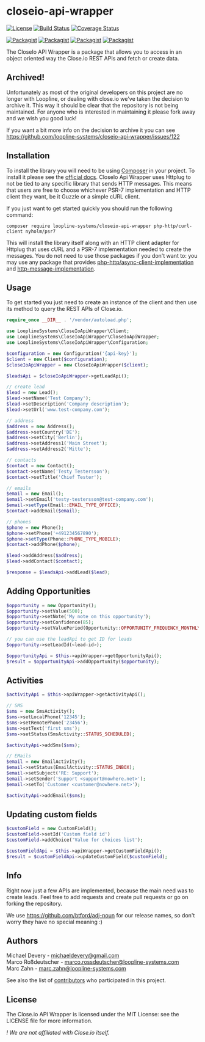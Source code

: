 closeio-api-wrapper
===================

[![License](https://img.shields.io/packagist/l/loopline-systems/closeio-api-wrapper.svg)](http://opensource.org/licenses/MIT)
[![Build Status](http://img.shields.io/travis/loopline-systems/closeio-api-wrapper.svg)](https://travis-ci.org/loopline-systems/closeio-api-wrapper)
[![Coverage Status](https://img.shields.io/coveralls/loopline-systems/closeio-api-wrapper.svg)](https://coveralls.io/r/loopline-systems/closeio-api-wrapper?branch=master)

[![Packagist](http://img.shields.io/packagist/v/loopline-systems/closeio-api-wrapper.svg)](https://packagist.org/packages/loopline-systems/closeio-api-wrapper)
[![Packagist](http://img.shields.io/packagist/dt/loopline-systems/closeio-api-wrapper.svg)](https://packagist.org/packages/loopline-systems/closeio-api-wrapper)
[![Packagist](http://img.shields.io/packagist/dm/loopline-systems/closeio-api-wrapper.svg)](https://packagist.org/packages/loopline-systems/closeio-api-wrapper)
[![Packagist](http://img.shields.io/packagist/dd/loopline-systems/closeio-api-wrapper.svg)](https://packagist.org/packages/loopline-systems/closeio-api-wrapper)

The CloseIo API Wrapper is a package that allows you to access in an object
oriented way the Close.io REST APIs and fetch or create data.

Archived!
------------

Unfortunately as most of the original developers on this project are no longer with Loopline, or dealing with close.io we've taken the decision to archive it. This way it should be clear that the repository is not being maintained. For anyone who is interested in maintaining it please fork away and we wish you good luck!

If you want a bit more info on the decision to archive it you can see  https://github.com/loopline-systems/closeio-api-wrapper/issues/122

Installation
------------

To install the library you will need to be using [Composer](https://github.com/composer/composer)
in your project. To install it please see the [official docs](https://getcomposer.org/download/).
CloseIo Api Wrapper uses Httplug to not be tied to any specific library that sends
HTTP messages. This means that users are free to choose whichever PSR-7 implementation
and HTTP client they want, be it Guzzle or a simple cURL client.

If you just want to get started quickly you should run the following command:

`composer require loopline-systems/closeio-api-wrapper php-http/curl-client nyholm/psr7`

This will install the library itself along with an HTTP client adapter for
Httplug that uses cURL and a PSR-7 implementation needed to create the
messages. You do not need to use those packages if you don't want to: you
may use any package that provides [php-http/async-client-implementation](https://packagist.org/providers/php-http/async-client-implementation)
and [http-message-implementation](https://packagist.org/providers/psr/http-message-implementation).

Usage
-----

To get started you just need to create an instance of the client and then use
its method to query the REST APIs of Close.io.

```php
require_once __DIR__ . '/vendor/autoload.php';

use LooplineSystems\CloseIoApiWrapper\Client;
use LooplineSystems\CloseIoApiWrapper\CloseIoApiWrapper;
use LooplineSystems\CloseIoApiWrapper\Configuration;

$configuration = new Configuration('{api-key}');
$client = new Client($configuration);
$closeIoApiWrapper = new CloseIoApiWrapper($client);

$leadsApi = $closeIoApiWrapper->getLeadApi();

// create lead
$lead = new Lead();
$lead->setName('Test Company');
$lead->setDescription('Company description');
$lead->setUrl('www.test-company.com');

// address
$address = new Address();
$address->setCountry('DE');
$address->setCity('Berlin');
$address->setAddress1('Main Street');
$address->setAddress2('Mitte');

// contacts
$contact = new Contact();
$contact->setName('Testy Testersson');
$contact->setTitle('Chief Tester');

// emails
$email = new Email();
$email->setEmail('testy-testersson@test-company.com');
$email->setType(Email::EMAIL_TYPE_OFFICE);
$contact->addEmail($email);

// phones
$phone = new Phone();
$phone->setPhone('+491234567890');
$phone->setType(Phone::PHONE_TYPE_MOBILE);
$contact->addPhone($phone);

$lead->addAddress($address);
$lead->addContact($contact);

$response = $leadsApi->addLead($lead);
```

Adding Opportunities
----------------------

```php
$opportunity = new Opportunity();
$opportunity->setValue(500);
$opportunity->setNote('My note on this opportunity');
$opportunity->setConfidence(85);
$opportunity->setValuePeriod(Opportunity::OPPORTUNITY_FREQUENCY_MONTHLY);

// you can use the leadApi to get ID for leads
$opportunity->setLeadId(<lead-id>);

$opportunityApi = $this->apiWrapper->getOpportunityApi();
$result = $opportunityApi->addOpportunity($opportunity);
```

Activities
----------

```php
$activityApi = $this->apiWrapper->getActivityApi();
```

```php
// SMS
$sms = new SmsActivity();
$sms->setLocalPhone('12345');
$sms->setRemotePhone('23456');
$sms->setText('first sms');
$sms->setStatus(SmsActivity::STATUS_SCHEDULED);

$activityApi->addSms($sms);
```

```php
// EMails
$email = new EmailActivity();
$email->setStatus(EmailActivity::STATUS_INBOX);
$email->setSubject('RE: Support');
$email->setSender('Support <support@nowhere.net>');
$email->setTo('Customer <customer@nowhere.net>');

$activityApi->addEmail($sms);

```

Updating custom fields
----------------------

```php
$customField = new CustomField();
$customField->setId('Custom field id')
$customField->addChoice('Value for choices list');

$customFieldApi = $this->apiWrapper->getCustomFieldApi();
$result = $customFieldApi->updateCustomField($customField);
```

Info
----

Right now just a few APIs are implemented, because the main need was to create
leads. Feel free to add requests and create pull requests or go on forking the
repository.

We use https://github.com/btford/adj-noun for our release names, so don't worry
they have no special meaning :)

Authors
-------

Michael Devery - <michaeldevery@gmail.com><br />
Marco Roßdeutscher - <marco.rossdeutscher@loopline-systems.com><br />
Marc Zahn - <marc.zahn@loopline-systems.com>

See also the list of [contributors](https://github.com/loopline-systems/closeio-api-wrapper/contributors) who participated in this project.

License
-------

The Close.io API Wrapper is licensed under the MIT License: see the LICENSE
file for more information.

*! We are not affiliated with Close.io itself.*
